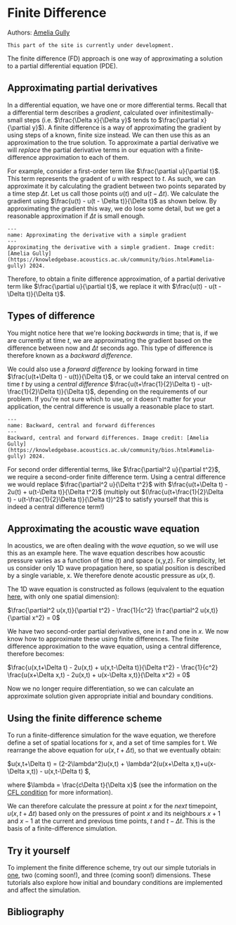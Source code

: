 # Finite Difference
Authors: [Amelia Gully](https://knowledgebase.acoustics.ac.uk/community/bios.html#amelia-gully)

```{warning}
This part of the site is currently under development.
```

The finite difference (FD) approach is one way of approximating a solution to a partial differential equation (PDE). 

## Approximating partial derivatives
In a differential equation, we have one or more differential terms. Recall that a differential term describes a _gradient_, calculated over infinitestimally-small steps (i.e. $\frac{\Delta x}{\Delta y}$ tends to $\frac{\partial x}{\partial y}$). A finite difference is a way of approximating the gradient by using steps of a known, finite size instead. We can then use this as an approximation to the true solution. To approximate a partial derivative we will _replace_ the partial derivative terms in our equation with a finite-difference approximation to each of them. 

For example, consider a first-order term like $\frac{\partial u}{\partial t}$. This term represents the gradent of $u$ with respect to $t$. As such, we can approximate it by calculating the gradient between two points separated by a time step $\Delta t$. Let us call those points $u(t)$ and $u(t-\Delta t)$. We calculate the gradient using $\frac{u(t) - u(t - \Delta t)}{\Delta t}$ as shown below. By approximating the gradient this way, we do lose some detail, but we get a reasonable approximation if $\Delta t$ is small enough.

```{figure} fd_gradient.png
---
name: Approximating the derivative with a simple gradient
---
Approximating the derivative with a simple gradient. Image credit: [Amelia Gully](https://knowledgebase.acoustics.ac.uk/community/bios.html#amelia-gully) 2024.
```

Therefore, to obtain a finite difference approximation, of a partial derivative term like $\frac{\partial u}{\partial t}$, we replace it with $\frac{u(t) - u(t - \Delta t)}{\Delta t}$. 

## Types of difference
You might notice here that we're looking _backwards_ in time; that is, if we are currently at time $t$, we are approximating the gradient based on the difference between now and $\Delta t$ seconds ago. This type of difference is therefore known as a _backward difference_. 

We could also use a _forward difference_ by looking forward in time $\frac{u(t+\Delta t) - u(t)}{\Delta t}$, or we could take an interval centred on time $t$ by using a _central difference_ $\frac{u(t+\frac{1}{2}\Delta t) - u(t-\frac{1}{2}\Delta t)}{\Delta t}$, depending on the requirements of our problem. If you're not sure which to use, or it doesn't matter for your application, the central difference is usually a reasonable place to start.

```{figure} fd_difference_type.png
---
name: Backward, central and forward differences
---
Backward, central and forward differences. Image credit: [Amelia Gully](https://knowledgebase.acoustics.ac.uk/community/bios.html#amelia-gully) 2024.
```

For second order differential terms, like $\frac{\partial^2 u}{\partial t^2}$, we require a second-order finite difference term. Using a central difference we would replace $\frac{\partial^2 u}{\Delta t^2}$ with $\frac{u(t+\Delta t) - 2u(t) + u(t-\Delta t)}{\Delta t^2}$ (multiply out $(\frac{u(t+\frac{1}{2}\Delta t) - u(t-\frac{1}{2}\Delta t)}{\Delta t})^2$ to satisfy yourself that this is indeed a central difference term!)

## Approximating the acoustic wave equation
In acoustics, we are often dealing with the _wave equation_, so we will use this as an example here. The wave equation describes how acoustic pressure varies as a function of time (t) and space (x,y,z). For simplicity, let us consider only 1D wave propagation here, so spatial position is described by a single variable, x. We therefore denote acoustic pressure as $u(x,t)$.

The 1D wave equation is constructed as follows (equivalent to the equation [here](https://knowledgebase.acoustics.ac.uk/core-concepts/how-define-problem-what-is-a-pde.html?highlight=wave%20equation#equation-eq-wave-eq), with only one spatial dimension):

$\frac{\partial^2 u(x,t)}{\partial t^2} - \frac{1}{c^2} \frac{\partial^2 u(x,t)}{\partial x^2} = 0$

We have two second-order partial derivatives, one in $t$ and one in $x$. We now know how to approximate these using finite differences. The finite difference approximation to the wave equation, using a central difference, therefore becomes:

$\frac{u(x,t+\Delta t) - 2u(x,t) + u(x,t-\Delta t)}{\Delta t^2} - \frac{1}{c^2} \frac{u(x+\Delta x,t) - 2u(x,t) + u(x-\Delta x,t)}{\Delta x^2} = 0$

Now we no longer require differentiation, so we can calculate an approximate solution given appropriate initial and boundary conditions.

## Using the finite difference scheme
To run a finite-difference simulation for the wave equation, we therefore define a set of spatial locations for x, and a set of time samples for t. We rearrange the above equation for $u(x,t + \Delta t)$, so that we eventually obtain:

$u(x,t+\Delta t) = (2-2\lambda^2)u(x,t) + \lambda^2(u(x+\Delta x,t)+u(x-\Delta x,t)) - u(x,t-\Delta t) $,

where $\lambda = \frac{c\Delta t}{\Delta x}$ (see the information on the [CFL condition](TODO:AddLink) for more information).

We can therefore calculate the pressure at point $x$ for the _next_ timepoint, $u(x,t+\Delta t)$ based only on the pressures of point $x$ and its neighbours $x+1$ and $x-1$ at the current and previous time points, $t$ and $t-\Delta t$. This is the basis of a finite-difference simulation.

## Try it yourself

To implement the finite difference scheme, try out our simple tutorials in [one](https://knowledgebase.acoustics.ac.uk/tutorials/fdtd/fdtd-tutorials-1.html), two (coming soon!), and three (coming soon!) dimensions. These tutorials also explore how initial and boundary conditions are implemented and affect the simulation.

## Bibliography

